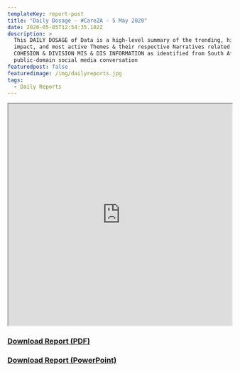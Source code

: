 ```yaml
---
templateKey: report-post
title: "Daily Dosage - #CareZA - 5 May 2020"
date: 2020-05-05T12:54:35.102Z
description: >
  This DAILY DOSAGE of Data is a high-level summary of the trending, highest
  impact, and most active Themes & their respective Narratives related to SOCIAL
  COHESION & DIVISION MIS & DIS INFORMATION as identified from South African
  public-domain social media conversation
featuredpost: false
featuredimage: /img/dailyreports.jpg
tags:
  - Daily Reports
---
```

<iframe src="https://drive.google.com/file/d/1tWIhjCU3T7YyZGuxXjluXf3bTw8EOu-H/preview" width="100%" height="500"></iframe>
<a href="https://drive.google.com/u/0/uc?id=1tWIhjCU3T7YyZGuxXjluXf3bTw8EOu-H&export=download" target="blank"><h3><strong>Download Report (PDF)</h3></strong></a>
<a href="https://docs.google.com/presentation/d/1Bqo5N3BgbnAsYeavxkjV8KqyoTDDtWlZLOgFpnuaPQo/edit?usp=sharing" target="blank"><h3><strong>Download Report (PowerPoint)</h3></strong></a>
